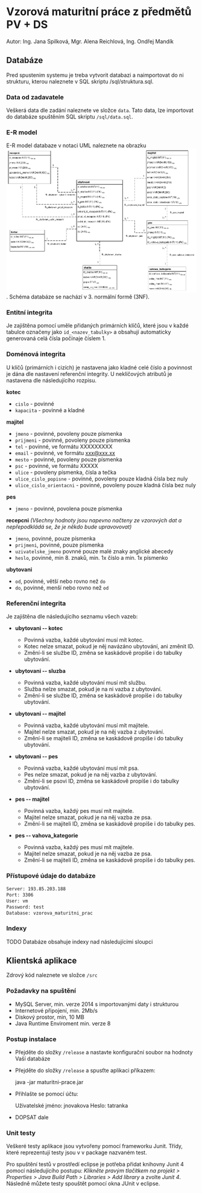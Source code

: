 # Vzorová maturitní práce z předmětů PV + DS
Autor: Ing. Jana Spilková, Mgr. Alena Reichlová, Ing. Ondřej Mandík


## Databáze
Pred spustenim systemu je treba vytvorit databazi a naimportovat do ni strukturu, kterou naleznete v SQL skriptu /sql/struktura.sql. 

### Data od zadavatele
Veškerá data dle zadání naleznete ve složce `data`. Tato data, lze importovat do databáze spuštěním SQL skriptu `/sql/data.sql`. 


### E-R model
E-R model databaze v notaci UML naleznete na obrazku ![E-R Model](doc/er.png). Schéma databáze se nachází v 3. normální formě (3NF).


### Entitní integrita
Je zajištěna pomocí uměle přidaných primárních klíčů, které jsou v každé tabulce označeny jako `id_<nazev_tabulky>` a obsahují automaticky generovaná celá čísla počínaje číslem 1.

### Doménová integrita

U klíčů (primárních i cizích) je nastavena jako kladné celé číslo a povinnost je dána dle nastavení referenční integrity. U neklíčových atributů je nastavena dle následujícího rozpisu.

**kotec**
* `cislo` - povinné
* `kapacita` - povinné a kladné

**majitel**
* `jmeno` - povinné, povoleny pouze písmenka
* `prijmeni` - povinné, povoleny pouze písmenka
* `tel` - povinné, ve formátu XXXXXXXXX 
* `email` - povinné, ve formátu xxx@xxx.xx
* `mesto` - povinné, povoleny pouze písmenka
* `psc` - povinné, ve formátu XXXXX
* `ulice` - povoleny písmenka, čísla a tečka
* `ulice_cislo_popisne` - povinné, povoleny pouze kladná čísla bez nuly
* `ulice_cislo_orientacni` - povinné, povoleny pouze kladná čísla bez nuly

**pes**
* `jmeno` - povinné, povolena pouze písmenka

**recepcni** *(Všechny hodnoty jsou napevno načteny ze vzorových dat a nepřepodkládá se, že je někdo bude upravovovat)*
* `jmeno`, povinné, pouze písmenka
* `prijmeni`, povinné, pouze písmenka
* `uzivatelske_jmeno` povnné pouze malé znaky anglické abecedy
* `heslo`, povinné, min 8. znaků, min. 1x číslo a min. 1x písmenko

**ubytovani**
* `od`, povinné, větší nebo rovno než `do`
* `do`, povinné, menší nebo rovno než `od`
  

### Referenční integrita
Je zajištěna dle následujícího seznamu všech vazeb:

* **ubytovani -- kotec** 
	* Povinná vazba, každé ubytování musí mít kotec. 
	* Kotec nelze smazat, pokud je něj navázáno ubytování, ani změnit ID.
	* Změní-li se službe ID, změna se kaskádově propíše i do tabulky ubytování.

* **ubytovani -- sluzba**
	* Povinná vazba, každé ubytování musí mít službu. 
	* Služba nelze smazat, pokud je na ni vazba z ubytování.
	* Změní-li se službe ID, změna se kaskádově propíše i do tabulky ubytování.

* **ubytovani -- majitel**
	* Povinná vazba, každé ubytování musí mít majitele. 
	* Majitel nelze smazat, pokud je na něj vazba z ubytování.
	* Změní-li se majiteli ID, změna se kaskádově propíše i do tabulky ubytování.

* **ubytovani -- pes**
	* Povinná vazba, každé ubytování musí mít psa. 
	* Pes nelze smazat, pokud je na něj vazba z ubytování.
	* Změní-li se psovi ID, změna se kaskádově propíše i do tabulky ubytování.

* **pes -- majitel**
	* Povinná vazba, každý pes musí mít majitele. 
	* Majitel nelze smazat, pokud je na něj vazba ze psa.
	* Změní-li se majiteli ID, změna se kaskádově propíše i do tabulky pes.
	
* **pes -- vahova_kategorie**
	* Povinná vazba, každý pes musí mít majitele. 
	* Majitel nelze smazat, pokud je na něj vazba ze psa.
	* Změní-li se majiteli ID, změna se kaskádově propíše i do tabulky pes.

### Přístupové údaje do databáze
	Server: 193.85.203.188
	Port: 3306
	User: vm
	Password: test
	Database: vzorova_maturitni_prac

### Indexy 
TODO
Databáze obsahuje indexy nad následujícími sloupci

## Klientská aplikace
Zdrový kód naleznete ve složce `/src`

### Požadavky na spuštění
* MySQL Server, min. verze 2014 s importovanými daty i strukturou
* Internetové připojení, min. 2Mb/s
* Diskový prostor, min, 10 MB
* Java Runtime Enviroment min. verze 8

### Postup instalace
* Přejděte do složky `/release` a nastavte konfigurační soubor na hodnoty Vaší databáze

* Přejděte do složky `/release` a spusťte aplikaci příkazem:

	java -jar maturitni-prace.jar

* Přihlašte se pomocí účtu:

	Uživatelské jméno: jnovakova
	Heslo: tatranka
	
* DOPSAT dale
### Unit testy
Veškeré testy aplikace jsou vytvořeny pomocí frameworku Junit. Třídy, které reprezentují testy jsou v v package nazvaném test. 

Pro spuštění testů v prostředí eclipse je potřeba přidat knihovny Junit 4 pomocí následujícího postupu: *Klikněte pravým tlačítkem na projekt > Properties > Java Build Path > Libraries > Add library* a zvolte *Junit 4*. Následně můžete testy spouštět pomocí okna JUnit v eclipse.
